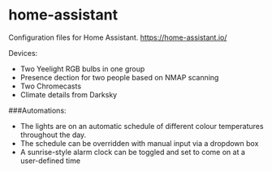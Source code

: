# home-assistant

Configuration files for Home Assistant. https://home-assistant.io/

Devices:
 - Two Yeelight RGB bulbs in one group
 - Presence dection for two people based on NMAP scanning
 - Two Chromecasts
 - Climate details from Darksky
 
###Automations:
 - The lights are on an automatic schedule of different colour temperatures throughout the day.
 - The schedule can be overridden with manual input via a dropdown box
 - A sunrise-style alarm clock can be toggled and set to come on at a user-defined time
